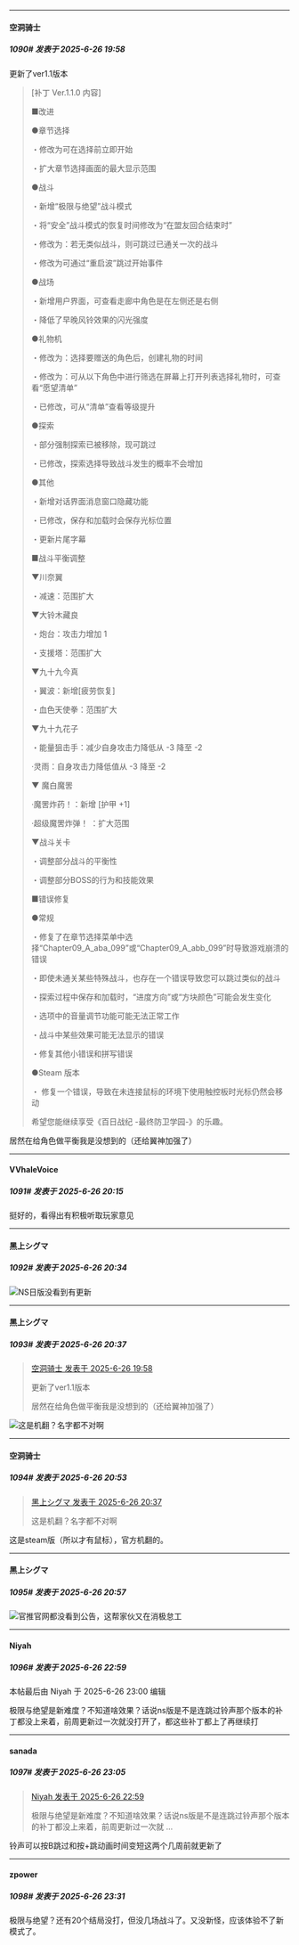 ﻿
*****

####  空洞骑士  
##### 1090#       发表于 2025-6-26 19:58

更新了ver1.1版本 <blockquote>\[补丁 Ver.1.1.0 内容]

■改进

●章节选择

・修改为可在选择前立即开始

・扩大章节选择画面的最大显示范围

●战斗

・新增“极限与绝望”战斗模式

・将“安全”战斗模式的恢复时间修改为“在盟友回合结束时”

・修改为：若无类似战斗，则可跳过已通关一次的战斗

・修改为可通过“重启波”跳过开始事件

●战场

・新增用户界面，可查看走廊中角色是在左侧还是右侧

・降低了早晚风铃效果的闪光强度

●礼物机

・修改为：选择要赠送的角色后，创建礼物的时间

・修改为：可从以下角色中进行筛选在屏幕上打开列表选择礼物时，可查看“愿望清单”

・已修改，可从“清单”查看等级提升

●探索

・部分强制探索已被移除，现可跳过

・已修改，探索选择导致战斗发生的概率不会增加

●其他

・新增对话界面消息窗口隐藏功能

・已修改，保存和加载时会保存光标位置

・更新片尾字幕

■战斗平衡调整

▼川奈翼

・减速：范围扩大

▼大铃木藏良

・炮台：攻击力增加 1

・支援塔：范围扩大

▼九十九今真

・翼波：新增\[疲劳恢复]

・血色天使拳：范围扩大

▼九十九花子

・能量狙击手：减少自身攻击力降低从 -3 降至 -2

·灵雨：自身攻击力降低值从 -3 降至 -2

▼ 魔白魔罟

·魔罟炸药！：新增 \[护甲 +1]

·超级魔罟炸弹！ ：扩大范围

▼战斗关卡

・调整部分战斗的平衡性

・调整部分BOSS的行为和技能效果

■错误修复

●常规

・修复了在章节选择菜单中选择“Chapter09_A_aba_099”或“Chapter09_A_abb_099”时导致游戏崩溃的错误

・即使未通关某些特殊战斗，也存在一个错误导致您可以跳过类似的战斗

・探索过程中保存和加载时，“进度方向”或“方块颜色”可能会发生变化

・选项中的音量调节功能可能无法正常工作

・战斗中某些效果可能无法显示的错误

・修复其他小错误和拼写错误

●Steam 版本

・ 修复一个错误，导致在未连接鼠标的环境下使用触控板时光标仍然会移动

希望您能继续享受《百日战纪 -最终防卫学园-》的乐趣。</blockquote>
居然在给角色做平衡我是没想到的（还给翼神加强了）


*****

####  VVhaleVoice  
##### 1091#       发表于 2025-6-26 20:15

挺好的，看得出有积极听取玩家意见


*****

####  黑上シグマ  
##### 1092#       发表于 2025-6-26 20:34

<img src="https://static.stage1st.com/image/smiley/face2017/002.png" referrerpolicy="no-referrer">NS日版没看到有更新

*****

####  黑上シグマ  
##### 1093#       发表于 2025-6-26 20:37

<blockquote><a href="httphttps://stage1st.com/2b/forum.php?mod=redirect&amp;goto=findpost&amp;pid=68005595&amp;ptid=2188167" target="_blank">空洞骑士 发表于 2025-6-26 19:58</a>

更新了ver1.1版本

居然在给角色做平衡我是没想到的（还给翼神加强了）</blockquote>
<img src="https://static.stage1st.com/image/smiley/face2017/002.png" referrerpolicy="no-referrer">这是机翻？名字都不对啊


*****

####  空洞骑士  
##### 1094#       发表于 2025-6-26 20:53

<blockquote><a href="httphttps://stage1st.com/2b/forum.php?mod=redirect&amp;goto=findpost&amp;pid=68005802&amp;ptid=2188167" target="_blank">黑上シグマ 发表于 2025-6-26 20:37</a>

这是机翻？名字都不对啊</blockquote>
这是steam版（所以才有鼠标），官方机翻的。

*****

####  黑上シグマ  
##### 1095#       发表于 2025-6-26 20:57

<img src="https://static.stage1st.com/image/smiley/face2017/002.png" referrerpolicy="no-referrer">官推官网都没看到公告，这帮家伙又在消极怠工


*****

####  Niyah  
##### 1096#       发表于 2025-6-26 22:59

 本帖最后由 Niyah 于 2025-6-26 23:00 编辑 

极限与绝望是新难度？不知道啥效果？话说ns版是不是连跳过铃声那个版本的补丁都没上来着，前周更新过一次就没打开了，都这些补丁都上了再继续打


*****

####  sanada  
##### 1097#       发表于 2025-6-26 23:05

<blockquote><a href="httphttps://stage1st.com/2b/forum.php?mod=redirect&amp;goto=findpost&amp;pid=68006737&amp;ptid=2188167" target="_blank">Niyah 发表于 2025-6-26 22:59</a>

极限与绝望是新难度？不知道啥效果？话说ns版是不是连跳过铃声那个版本的补丁都没上来着，前周更新过一次就 ...</blockquote>
铃声可以按B跳过和按+跳动画时间变短这两个几周前就更新了


*****

####  zpower  
##### 1098#       发表于 2025-6-26 23:31

极限与绝望？还有20个结局没打，但没几场战斗了。又没新怪，应该体验不了新模式了。

